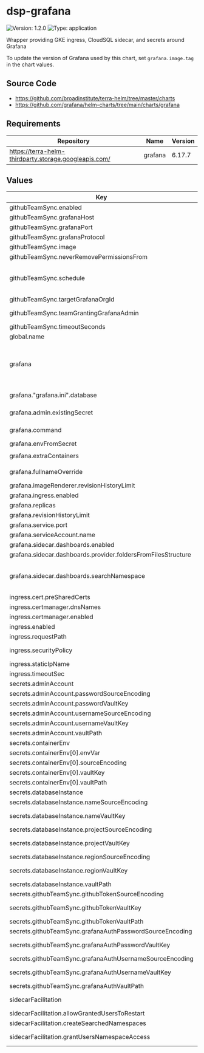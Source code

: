 # dsp-grafana

![Version: 1.2.0](https://img.shields.io/badge/Version-1.2.0-informational?style=flat-square) ![Type: application](https://img.shields.io/badge/Type-application-informational?style=flat-square)

Wrapper providing GKE ingress, CloudSQL sidecar, and secrets around Grafana

To update the version of Grafana used by this chart, set `grafana.image.tag` in the chart values.

## Source Code

* <https://github.com/broadinstitute/terra-helm/tree/master/charts>
* <https://github.com/grafana/helm-charts/tree/main/charts/grafana>

## Requirements

| Repository | Name | Version |
|------------|------|---------|
| https://terra-helm-thirdparty.storage.googleapis.com/ | grafana | 6.17.7 |

## Values

| Key | Type | Default | Description |
|-----|------|---------|-------------|
| githubTeamSync.enabled | bool | `false` | If broadinstitute/grafana-github-team-sync should be run as a cronjob |
| githubTeamSync.grafanaHost | string | `"dsp-grafana.grafana"` | FQDN of the Grafana to target |
| githubTeamSync.grafanaPort | int | `80` | Optional port to use to communicate with grafanaHost |
| githubTeamSync.grafanaProtocol | string | `"http"` | Protocol to use to communicate with grafanaHost |
| githubTeamSync.image | string | `"us-central1-docker.pkg.dev/dsp-artifact-registry/grafana-github-team-sync/grafana-github-team-sync:edge"` | Image to use for the cronjob, pulled each time |
| githubTeamSync.neverRemovePermissionsFrom | string | `"admin"` | Comma separated list of exact usernames to never remove permissions from |
| githubTeamSync.schedule | string | `"0 14 * * *"` | The schedule to run the job on (14:00 UTC == 2:00PM UTC == 9:00AM ET, after BITS GitHub sync from 6-9am) https://broadinstitute.slack.com/archives/C4P1S6KB8/p1628173022001400?thread_ts=1628172949.001300&cid=C4P1S6KB8 |
| githubTeamSync.targetGrafanaOrgId | int | `1` | The numeric ID of the Grafana org to target |
| githubTeamSync.teamGrantingGrafanaAdmin | string | `nil` | A specific team to also be granted admin, like `broadinstitute/dsp-devops. Can be set to empty to have none. |
| githubTeamSync.timeoutSeconds | int | `900` | Timeout for the cronjob |
| global.name | string | `"grafana"` |  |
| grafana | object | `{"admin":{"existingSecret":"grafana-admin-account"},"command":["/bin/sh","-c","sleep 5; /run.sh"],"envFromSecret":"{{ .Values.global.name }}-container-env","extraContainers":"- name: cloudsql-proxy\n  image: gcr.io/cloudsql-docker/gce-proxy:1.27.0\n  envFrom:\n    - secretRef:\n        name: {{ .Values.global.name }}-sqlproxy-env\n  command: \n    - \"/cloud_sql_proxy\"\n    - \"-instances=$(SQL_INSTANCE_PROJECT):$(SQL_INSTANCE_REGION):$(SQL_INSTANCE_NAME)=tcp:5432\"","fullnameOverride":"dsp-grafana","grafana.ini":{"database":{"host":"localhost:5432","ssl_mode":"disable","type":"postgres"}},"imageRenderer":{"revisionHistoryLimit":0},"ingress":{"enabled":false},"replicas":3,"revisionHistoryLimit":0,"service":{"annotations":{"cloud.google.com/app-protocols":"{\"service\":\"HTTP\"}","cloud.google.com/backend-config":"{\"default\": \"grafana-ingress-backendconfig\"}","cloud.google.com/neg":"{\"ingress\": true}"},"port":80},"serviceAccount":{"name":"grafana-sa"},"sidecar":{"dashboards":{"enabled":false,"provider":{"foldersFromFilesStructure":true},"searchNamespace":null}}}` | Settings for Grafana subchart, use grafana.image.tag to override the subchart's default Grafana version |
| grafana."grafana.ini".database | object | `{"host":"localhost:5432","ssl_mode":"disable","type":"postgres"}` | Leave most config to the env but do set fields relating to the CloudSQL requirements |
| grafana.admin.existingSecret | string | `"grafana-admin-account"` | Derive the admin account credentials from a secret (created by secrets.AdminAccount) |
| grafana.command | list | `["/bin/sh","-c","sleep 5; /run.sh"]` | Make Grafana briefly sleep before starting to let the CloudSQL proxy come online |
| grafana.envFromSecret | string | `"{{ .Values.global.name }}-container-env"` | Reference the wrapper's secret to add to the grafana environment |
| grafana.extraContainers | string | `"- name: cloudsql-proxy\n  image: gcr.io/cloudsql-docker/gce-proxy:1.27.0\n  envFrom:\n    - secretRef:\n        name: {{ .Values.global.name }}-sqlproxy-env\n  command: \n    - \"/cloud_sql_proxy\"\n    - \"-instances=$(SQL_INSTANCE_PROJECT):$(SQL_INSTANCE_REGION):$(SQL_INSTANCE_NAME)=tcp:5432\""` | Include the cloud SQL proxy as a sidecar |
| grafana.fullnameOverride | string | `"dsp-grafana"` | Override the name used for the deployment and other resources (it gets interpolated to this otherwise but we want to reference it) |
| grafana.imageRenderer.revisionHistoryLimit | int | `0` | Replicaset revisions not saved since we'd rollback via gitops or argo |
| grafana.ingress.enabled | bool | `false` | DISABLE grafana's built-in ingress |
| grafana.replicas | int | `3` | Bump the default replicas since the wrapper's database persistence allows it |
| grafana.revisionHistoryLimit | int | `0` | Replicaset revisions not saved since we'd rollback via gitops or argo |
| grafana.service.port | int | `80` | Port to run the (non-HTTPS) service over |
| grafana.serviceAccount.name | string | `"grafana-sa"` | Set the SA name specifically so cronjobs can use it |
| grafana.sidecar.dashboards.enabled | bool | `false` | Dashboards from configmaps disabled by default |
| grafana.sidecar.dashboards.provider.foldersFromFilesStructure | bool | `true` | Respect filesystem structure derived from the configmap annotations |
| grafana.sidecar.dashboards.searchNamespace | list | `nil` | Namespaces to look for configmaps in; if empty, use the release namespace Note: 'all' is theoretically supported here but not by `.Values.sidecarFacilitation` Note: empty causes `.Values.sidecarFacilitation` to have no effect |
| ingress.cert.preSharedCerts | list | `[]` | Previously provisioned certs to use on the LB |
| ingress.certmanager.dnsNames | list | `[]` | FQDNs to allocate cert for |
| ingress.certmanager.enabled | bool | `true` | If CertManager should be used to dynamically provision an LB cert |
| ingress.enabled | bool | `true` | ENABLE this wrapper's simpler ingress config |
| ingress.requestPath | string | `"/api/health"` | Path to use for LB health checks |
| ingress.securityPolicy | string | `nil` | Optionally, the name of a cloud armor security policy to apply to the ingress backend |
| ingress.staticIpName | string | `nil` | Name of static IP previously allocated in the project |
| ingress.timeoutSec | int | `120` | Seconds before LB health check will time out |
| secrets.adminAccount | object | `{"passwordSourceEncoding":"text","passwordVaultKey":null,"usernameSourceEncoding":"text","usernameVaultKey":null,"vaultPath":null}` | A secret Grafana can use for its default Admin account |
| secrets.adminAccount.passwordSourceEncoding | string | `"text"` | (string) Encoding of the secret value in vault (either `text` or `base64`) |
| secrets.adminAccount.passwordVaultKey | string | `nil` | Key within the desired Vault secret to the desired individual secret value to use |
| secrets.adminAccount.usernameSourceEncoding | string | `"text"` | (string) Encoding of the secret value in vault (either `text` or `base64`) |
| secrets.adminAccount.usernameVaultKey | string | `nil` | Key within the desired Vault secret to the desired individual secret value to use |
| secrets.adminAccount.vaultPath | string | `nil` | Path within Vault to the desired Vault secret |
| secrets.containerEnv | list | `[{"envVar":null,"sourceEncoding":"text","vaultKey":null,"vaultPath":null}]` | (list) Secrets to be placed into environment variables in the grafana container |
| secrets.containerEnv[0].envVar | string | `nil` | Name of the environment variable to create |
| secrets.containerEnv[0].sourceEncoding | string | `"text"` | (string) Encoding of the secret value in vault (either `text` or `base64`) |
| secrets.containerEnv[0].vaultKey | string | `nil` | Key within the desired Vault secret to the desired individual secret value to use |
| secrets.containerEnv[0].vaultPath | string | `nil` | Path within Vault to the desired Vault secret |
| secrets.databaseInstance | object | `{"nameSourceEncoding":"text","nameVaultKey":"name","projectSourceEncoding":"text","projectVaultKey":"project","regionSourceEncoding":"text","regionVaultKey":"region","vaultPath":null}` | A secret containing database cert files to use for Grafana's persistence |
| secrets.databaseInstance.nameSourceEncoding | string | `"text"` | (string) Encoding of the secret value in vault (either `text` or `base64`) |
| secrets.databaseInstance.nameVaultKey | string | `"name"` | (string) Key within the desired Vault secret to the desired individual secret value to use |
| secrets.databaseInstance.projectSourceEncoding | string | `"text"` | (string) Encoding of the secret value in vault (either `text` or `base64`) |
| secrets.databaseInstance.projectVaultKey | string | `"project"` | (string) Key within the desired Vault secret to the desired individual secret value to use |
| secrets.databaseInstance.regionSourceEncoding | string | `"text"` | (string) Encoding of the secret value in vault (either `text` or `base64`) |
| secrets.databaseInstance.regionVaultKey | string | `"region"` | (string) Key within the desired Vault secret to the desired individual secret value to use |
| secrets.databaseInstance.vaultPath | string | `nil` | Path within Vault to the desired Vault secret |
| secrets.githubTeamSync.githubTokenSourceEncoding | string | `"text"` | (string) Encoding of the secret value in vault (either `text` or `base64`) |
| secrets.githubTeamSync.githubTokenVaultKey | string | `"token"` | (string) Key within the desired Vault secret to the desired individual secret value to use |
| secrets.githubTeamSync.githubTokenVaultPath | string | `nil` | Path within Vault to the desired Vault secret |
| secrets.githubTeamSync.grafanaAuthPasswordSourceEncoding | string | `"text"` | (string) Encoding of the secret value in vault (either `text` or `base64`) |
| secrets.githubTeamSync.grafanaAuthPasswordVaultKey | string | `"password"` | (string) Key within the desired Vault secret to the desired individual secret value to use |
| secrets.githubTeamSync.grafanaAuthUsernameSourceEncoding | string | `"text"` | (string) Encoding of the secret value in vault (either `text` or `base64`) |
| secrets.githubTeamSync.grafanaAuthUsernameVaultKey | string | `"username"` | (string) Key within the desired Vault secret to the desired individual secret value to use |
| secrets.githubTeamSync.grafanaAuthVaultPath | string | `nil` | Path within Vault to the desired Vault secret |
| sidecarFacilitation | object | `{"allowGrantedUsersToRestart":true,"createSearchedNamespaces":false,"grantUsersNamespaceAccess":[]}` | Options supporting the use of the Grafana sidecar for importing JSON from K8s if the sidecar targets non-release namespaces |
| sidecarFacilitation.allowGrantedUsersToRestart | bool | `true` | Allow any users with namespace access to also rollout a grafana restart |
| sidecarFacilitation.createSearchedNamespaces | bool | `false` | If this chart should create namespaces the sidecar intends to search |
| sidecarFacilitation.grantUsersNamespaceAccess | list | `[]` | A list of users (can be GCP SA emails) to grant narrow access to the namespaces |

